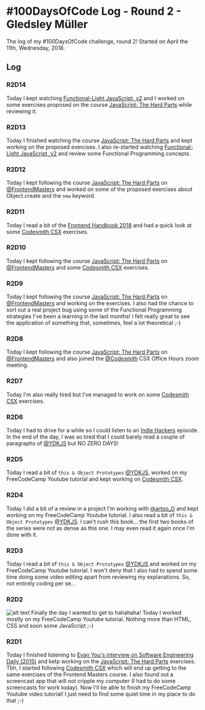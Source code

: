 # #100DaysOfCode Log - Round 2 - Gledsley Müller

The log of my #100DaysOfCode challenge, round 2! Started on April the 11th, Wednesday, 2018.

## Log

### R2D14

Today I kept watching [Functional-Light JavaScript, v2](https://frontendmasters.com/courses/functional-javascript-v2/) and I worked on some exercises proposed on the course [JavaScript: The Hard Parts](https://frontendmasters.com/courses/javascript-hard-parts/) while reviewing it.

### R2D13

Today I finished watching the course [JavaScript: The Hard Parts](https://frontendmasters.com/courses/javascript-hard-parts/) and kept working on the proposed exercises. I also re-started watching [Functional-Light JavaScript, v2](https://frontendmasters.com/courses/functional-javascript-v2/) and review some Functional Programming concepts.

### R2D12

Today I kept following the course [JavaScript: The Hard Parts](https://frontendmasters.com/courses/javascript-hard-parts/) on [@FrontendMasters](https://twitter.com/FrontendMasters) and worked on some of the proposed exercises about Object.create and the `new` keyword.

### R2D11

Today I read a bit of the [Frontend Handbook 2018](https://frontendmasters.com/books/front-end-handbook/2018/) and had a quick look at some [Codesmith CSX](https://csx.codesmith.io/) exercises.

### R2D10

Today I kept following the course [JavaScript: The Hard Parts](https://frontendmasters.com/courses/javascript-hard-parts/) on [@FrontendMasters](https://twitter.com/FrontendMasters) and some [Codesmith CSX](https://csx.codesmith.io/) exercises.

### R2D9

Today I kept following the course [JavaScript: The Hard Parts](https://frontendmasters.com/courses/javascript-hard-parts/) on [@FrontendMasters](https://twitter.com/FrontendMasters) and working on the exercises. I also had the chance to sort out a real project bug using some of the Functional Programming strategies I've been a learning in the last months! I felt really great to see the application of something that, sometimes, feel a lot theoretical ;-)

### R2D8

Today I kept following the course [JavaScript: The Hard Parts](https://frontendmasters.com/courses/javascript-hard-parts/) on [@FrontendMasters](https://twitter.com/FrontendMasters) and also joined the [@Codesmith](https://twitter.com/Codesmith) CSX Office Hours zoom meeting.

### R2D7

Today I'm also really tired but I've managed to work on some [Codesmith CSX](https://csx.codesmith.io/) exercises. 

### R2D6

Today I had to drive for a while so I could listen to an [Indie Hackers](https://www.indiehackers.com/) episode. In the end of the day, I was so tired that I could barely read a couple of paragraphs of [@YDKJS](https://twitter.com/YDKJS) but NO ZERO DAYS!

### R2D5

Today I read a bit of `this & Object Prototypes` [@YDKJS](https://twitter.com/YDKJS),  worked on my FreeCodeCamp Youtube tutorial and kept working on [Codesmith CSX](https://csx.codesmith.io/).

### R2D4

Today I did a bit of a review in a project I'm working with [@artoo_O](https://twitter.com/artoo_O) and kept working on my FreeCodeCamp Youtube tutorial. I also read a bit of `this & Object Prototypes` [@YDKJS](https://twitter.com/YDKJS). I can't rush this book... the first two books of the series were not as dense as this one. I may even read it again once I'm done with it.

### R2D3

Today I read a bit of `this & Object Prototypes` [@YDKJS](https://twitter.com/YDKJS) and worked on my FreeCodeCamp Youtube tutorial. I won't deny that I also had to spend some time doing some video editing apart from reviewing my explanations. So, not entirely coding per se...

### R2D2

![alt text](https://www.sideshowtoy.com/wp-content/uploads/2016/04/star-wars-r2-d2-legendary-scale-feature-400155.jpg "R2-D2")
Finally the day I wanted to get to hahahaha! Today I worked mostly on my FreeCodeCamp Youtube tutorial. Nothing more than HTML, CSS and soon some JavaScript ;-)

### R2D1

Today I finished listening to [Evan You's interview on Software Engineering Daily (2015)](https://softwareengineeringdaily.com/2015/12/29/front-end-javascript-with-evan-you/) and ketp working on the [JavaScript: The Hard Parts](https://frontendmasters.com/courses/javascript-hard-parts/) exercises. Tbh, I started following [Codesmith CSX](https://csx.codesmith.io/) which will end up getting to the same exercises of the Frontend Masters course. I also found out a screencast app that will not cripple my computer (I had to do some screencasts for work today). Now I'll be able to finish my FreeCodeCamp Youtube video tutorial! I just need to find some quiet time in my place to do that ;-)
